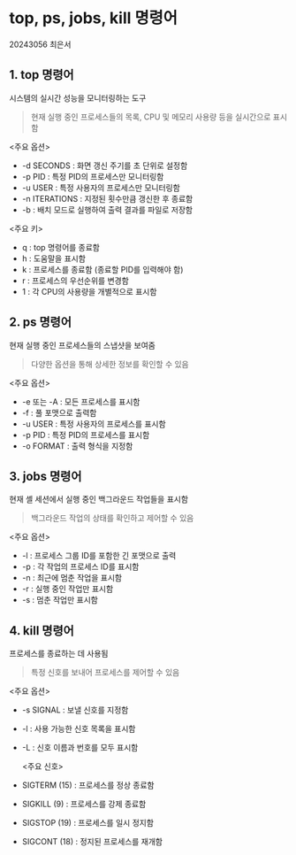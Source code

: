 # top, ps, jobs, kill 명령어
20243056 최은서

## 1. top 명령어
시스템의 실시간 성능을 모니터링하는 도구
> 현재 실행 중인 프로세스들의 목록, CPU 및 메모리 사용량 등을 실시간으로 표시함

<주요 옵션>
* -d SECONDS : 화면 갱신 주기를 초 단위로 설정함
* -p PID : 특정 PID의 프로세스만 모니터링함
* -u USER : 특정 사용자의 프로세스만 모니터링함
* -n ITERATIONS : 지정된 횟수만큼 갱신한 후 종료함
* -b : 배치 모드로 실행하여 출력 결과를 파일로 저장함

 <주요 키>
 * q : top 명령어를 종료함
 * h : 도움말을 표시함
 * k : 프로세스를 종료함 (종료할 PID를 입력해야 함)
 * r : 프로세스의 우선순위를 변경함
 * 1 : 각 CPU의 사용량을 개별적으로 표시함

## 2. ps 명령어
현재 실행 중인 프로세스들의 스냅샷을 보여줌 
> 다양한 옵션을 통해 상세한 정보를 확인할 수 있음

  <주요 옵션>
* -e 또는 -A : 모든 프로세스를 표시함
* -f : 풀 포맷으로 출력함
* -u USER : 특정 사용자의 프로세스를 표시함
* -p PID : 특정 PID의 프로세스를 표시함
* -o FORMAT : 출력 형식을 지정함

## 3. jobs 명령어
현재 셸 세션에서 실행 중인 백그라운드 작업들을 표시함
> 백그라운드 작업의 상태를 확인하고 제어할 수 있음

  <주요 옵션>
* -l : 프로세스 그룹 ID를 포함한 긴 포맷으로 출력
* -p : 각 작업의 프로세스 ID를 표시함
* -n : 최근에 멈춘 작업을 표시함
* -r : 실행 중인 작업만 표시함
* -s : 멈춘 작업만 표시함

## 4. kill 명령어
프로세스를 종료하는 데 사용됨
> 특정 신호를 보내어 프로세스를 제어할 수 있음

  <주요 옵션>
* -s SIGNAL : 보낼 신호를 지정함
* -l : 사용 가능한 신호 목록을 표시함
* -L : 신호 이름과 번호를 모두 표시함
  
  <주요 신호>
* SIGTERM (15) : 프로세스를 정상 종료함
* SIGKILL (9) : 프로세스를 강제 종료함
* SIGSTOP (19) : 프로세스를 일시 정지함
* SIGCONT (18) : 정지된 프로세스를 재개함


